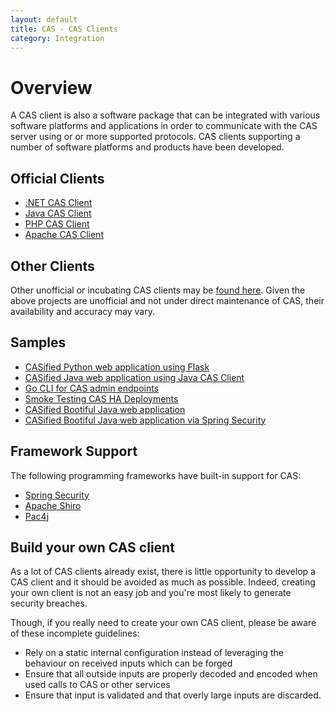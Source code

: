 ```yaml
---
layout: default
title: CAS - CAS Clients
category: Integration
---
```


# Overview

A CAS client is also a software package that can be integrated with various software platforms and applications in order to communicate with the CAS server using or or more supported protocols. CAS clients supporting a number of software platforms and products have been developed.


## Official Clients

* [.NET CAS Client](https://github.com/apereo/dotnet-cas-client)
* [Java CAS Client](https://github.com/apereo/java-cas-client)
* [PHP CAS Client](https://github.com/Jasig/phpCAS)
* [Apache CAS Client](https://github.com/Jasig/mod_auth_cas)


## Other Clients

Other unofficial or incubating CAS clients may be [found here](https://wiki.jasig.org/display/CASC). Given the above projects are unofficial and not under direct maintenance of CAS, their availability and accuracy may vary.

## Samples

- [CASified Python web application using Flask](https://github.com/cas-projects/cas-sample-python-webapp)
- [CASified Java web application using Java CAS Client](https://github.com/cas-projects/cas-sample-java-webapp)
- [Go CLI for CAS admin endpoints](https://github.com/cas-projects/casctl)
- [Smoke Testing CAS HA Deployments](https://github.com/cas-projects/duct)
- [CASified Bootiful Java web application](https://github.com/cas-projects/bootiful-cas-client)
- [CASified Bootiful Java web application via Spring Security](https://github.com/cas-projects/springsecurity-bootiful-cas-client)

## Framework Support

The following programming frameworks have built-in support for CAS:

* [Spring Security](http://static.springsource.org/spring-security/site/)
* [Apache Shiro](http://shiro.apache.org/cas.html)
* [Pac4j](https://github.com/pac4j/pac4j)


## Build your own CAS client

As a lot of CAS clients already exist, there is little opportunity to develop a CAS client and it should be avoided as much as possible. Indeed, creating your own client is not an easy job and you're most likely to generate security breaches.

Though, if you really need to create your own CAS client, please be aware of these incomplete guidelines:

* Rely on a static internal configuration instead of leveraging the behaviour on received inputs which can be forged
* Ensure that all outside inputs are properly decoded and encoded when used calls to CAS or other services
* Ensure that input is validated and that overly large inputs are discarded.

